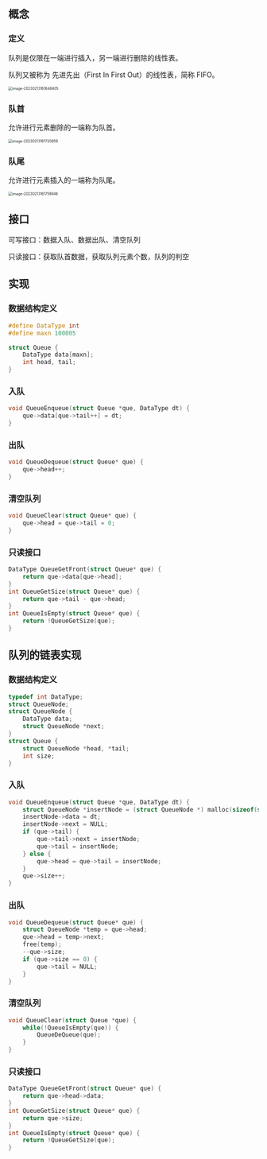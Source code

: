 ## 概念

### 定义

队列是仅限在一端进行插入，另一端进行删除的线性表。

队列又被称为 先进先出（First In First Out）的线性表，简称 FIFO。

<img src="E:\Ase\Documents\md\算法\assets\image-20230213161648405.png" alt="image-20230213161648405" style="zoom:50%;" />

### 队首

允许进行元素删除的一端称为队首。

<img src="E:\Ase\Documents\md\算法\assets\image-20230213161720859.png" alt="image-20230213161720859" style="zoom:50%;" />

### 队尾

允许进行元素插入的一端称为队尾。

<img src="E:\Ase\Documents\md\算法\assets\image-20230213161759946.png" alt="image-20230213161759946" style="zoom:50%;" />

## 接口

可写接口：数据入队、数据出队、清空队列

只读接口：获取队首数据，获取队列元素个数，队列的判空

## 实现

### 数据结构定义

```c
#define DataType int
#define maxn 100005

struct Queue {
    DataType data[maxn];
    int head, tail;
}
```

### 入队

```c
void QueueEnqueue(struct Queue *que, DataType dt) {
    que->data[que->tail++] = dt;
}
```

### 出队

```c
void QueueDequeue(struct Queue* que) {
    que->head++;
}
```

### 清空队列

```c
void QueueClear(struct Queue* que) {
    que->head = que->tail = 0;
}
```

### 只读接口

```c
DataType QueueGetFront(struct Queue* que) {
    return que->data[que->head];
}
int QueueGetSize(struct Queue* que) {
    return que->tail - que->head;
}
int QueueIsEmpty(struct Queue* que) {
    return !QueueGetSize(que);
}
```

## 队列的链表实现

### 数据结构定义

```c
typedef int DataType;
struct QueueNode;
struct QueueNode {
    DataType data;
    struct QueueNode *next;
}
struct Queue {
    struct QueueNode *head, *tail;
    int size;
}
```

### 入队

```c
void QueueEnqueue(struct Queue *que, DataType dt) {
    struct QueueNode *insertNode = (struct QueueNode *) malloc(sizeof(struct QueueNode));
    insertNode->data = dt;
    insertNode->next = NULL;
    if (que->tail) {
        que->tail->next = insertNode;
        que->tail = insertNode;
    } else {
        que->head = que->tail = insertNode;
    }
    que->size++;
}
```

### 出队

```c
void QueueDequeue(struct Queue* que) {
    struct QueueNode *temp = que->head;
    que->head = temp->next;
    free(temp);
    --que->size;
    if (que->size == 0) {
        que->tail = NULL;
    }
}
```

### 清空队列

```c
void QueueClear(struct Queue *que) {
    while(!QueueIsEmpty(que)) {
        QueueDeQueue(que);
    }
}
```

### 只读接口

```c
DataType QueueGetFront(struct Queue* que) {
    return que->head->data;
}
int QueueGetSize(struct Queue* que) {
    return que->size;
}
int QueueIsEmpty(struct Queue* que) {
    return !QueueGetSize(que);
}
```













































